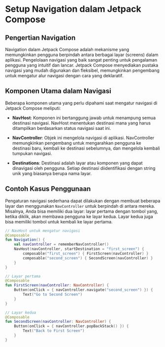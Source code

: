 # Setup Navigation dalam Jetpack Compose

## Pengertian Navigation

Navigation dalam Jetpack Compose adalah mekanisme yang memungkinkan pengguna berpindah antara berbagai layar (screens) dalam aplikasi. Pengelolaan navigasi yang baik sangat penting untuk pengalaman pengguna yang intuitif dan lancar. Jetpack Compose menyediakan pustaka navigasi yang mudah digunakan dan fleksibel, memungkinkan pengembang untuk mengatur alur navigasi dengan cara yang deklaratif.

## Komponen Utama dalam Navigasi

Beberapa komponen utama yang perlu dipahami saat mengatur navigasi di Jetpack Compose meliputi:

- **NavHost**: Komponen ini bertanggung jawab untuk menampung semua destinasi navigasi. NavHost menentukan destinasi mana yang harus ditampilkan berdasarkan status navigasi saat ini.
- **NavController**: Objek ini mengelola navigasi di aplikasi. NavController memungkinkan pengembang untuk mengarahkan pengguna ke destinasi baru, kembali ke destinasi sebelumnya, dan mengelola kembali tumpukan navigasi.

- **Destinations**: Destinasi adalah layar atau komponen yang dapat dinavigasi oleh pengguna. Setiap destinasi diidentifikasi dengan string unik yang biasanya berupa nama layar.

## Contoh Kasus Penggunaan

Pengaturan navigasi sederhana dapat dilakukan dengan membuat beberapa layar dan menggunakan `NavController` untuk berpindah di antara mereka. Misalnya, Anda bisa memiliki dua layar: layar pertama dengan tombol yang, ketika diklik, akan membawa pengguna ke layar kedua. Layar kedua juga bisa memiliki tombol untuk kembali ke layar pertama.

```kotlin
// NavHost untuk mengatur navigasi
@Composable
fun Navigation() {
    val navController = rememberNavController()
    NavHost(navController, startDestination = "first_screen") {
        composable("first_screen") { FirstScreen(navController) }
        composable("second_screen") { SecondScreen(navController) }
    }
}

// Layar pertama
@Composable
fun FirstScreen(navController: NavController) {
    Button(onClick = { navController.navigate("second_screen") }) {
        Text("Go to Second Screen")
    }
}

// Layar kedua
@Composable
fun SecondScreen(navController: NavController) {
    Button(onClick = { navController.popBackStack() }) {
        Text("Back to First Screen")
    }
}
```
